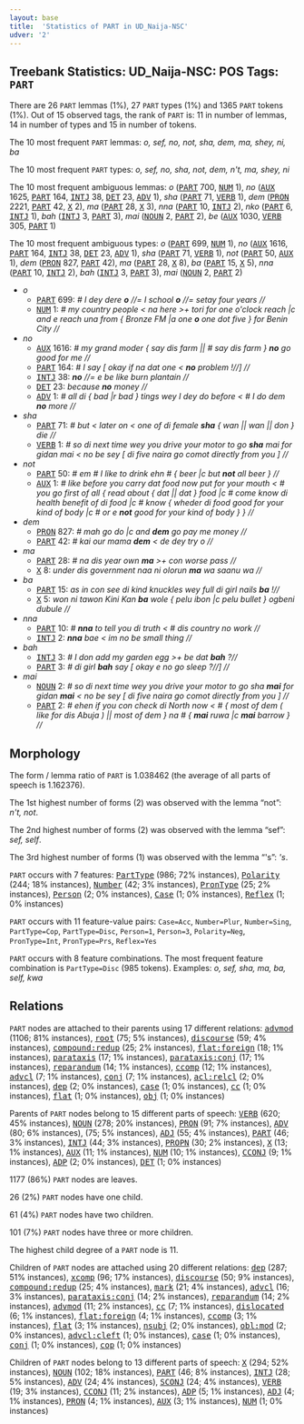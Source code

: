 ```yaml
---
layout: base
title:  'Statistics of PART in UD_Naija-NSC'
udver: '2'
---
```


## Treebank Statistics: UD_Naija-NSC: POS Tags: `PART`

There are 26 `PART` lemmas (1%), 27 `PART` types (1%) and 1365 `PART` tokens (1%).
Out of 15 observed tags, the rank of `PART` is: 11 in number of lemmas, 14 in number of types and 15 in number of tokens.

The 10 most frequent `PART` lemmas: <em>o, sef, no, not, sha, dem, ma, shey, ni, ba</em>

The 10 most frequent `PART` types:  <em>o, sef, no, sha, not, dem, n't, ma, shey, ni</em>

The 10 most frequent ambiguous lemmas: <em>o</em> (<tt><a href="pcm_nsc-pos-PART.html">PART</a></tt> 700, <tt><a href="pcm_nsc-pos-NUM.html">NUM</a></tt> 1), <em>no</em> (<tt><a href="pcm_nsc-pos-AUX.html">AUX</a></tt> 1625, <tt><a href="pcm_nsc-pos-PART.html">PART</a></tt> 164, <tt><a href="pcm_nsc-pos-INTJ.html">INTJ</a></tt> 38, <tt><a href="pcm_nsc-pos-DET.html">DET</a></tt> 23, <tt><a href="pcm_nsc-pos-ADV.html">ADV</a></tt> 1), <em>sha</em> (<tt><a href="pcm_nsc-pos-PART.html">PART</a></tt> 71, <tt><a href="pcm_nsc-pos-VERB.html">VERB</a></tt> 1), <em>dem</em> (<tt><a href="pcm_nsc-pos-PRON.html">PRON</a></tt> 2221, <tt><a href="pcm_nsc-pos-PART.html">PART</a></tt> 42, <tt><a href="pcm_nsc-pos-X.html">X</a></tt> 2), <em>ma</em> (<tt><a href="pcm_nsc-pos-PART.html">PART</a></tt> 28, <tt><a href="pcm_nsc-pos-X.html">X</a></tt> 3), <em>nna</em> (<tt><a href="pcm_nsc-pos-PART.html">PART</a></tt> 10, <tt><a href="pcm_nsc-pos-INTJ.html">INTJ</a></tt> 2), <em>nko</em> (<tt><a href="pcm_nsc-pos-PART.html">PART</a></tt> 6, <tt><a href="pcm_nsc-pos-INTJ.html">INTJ</a></tt> 1), <em>bah</em> (<tt><a href="pcm_nsc-pos-INTJ.html">INTJ</a></tt> 3, <tt><a href="pcm_nsc-pos-PART.html">PART</a></tt> 3), <em>mai</em> (<tt><a href="pcm_nsc-pos-NOUN.html">NOUN</a></tt> 2, <tt><a href="pcm_nsc-pos-PART.html">PART</a></tt> 2), <em>be</em> (<tt><a href="pcm_nsc-pos-AUX.html">AUX</a></tt> 1030, <tt><a href="pcm_nsc-pos-VERB.html">VERB</a></tt> 305, <tt><a href="pcm_nsc-pos-PART.html">PART</a></tt> 1)

The 10 most frequent ambiguous types:  <em>o</em> (<tt><a href="pcm_nsc-pos-PART.html">PART</a></tt> 699, <tt><a href="pcm_nsc-pos-NUM.html">NUM</a></tt> 1), <em>no</em> (<tt><a href="pcm_nsc-pos-AUX.html">AUX</a></tt> 1616, <tt><a href="pcm_nsc-pos-PART.html">PART</a></tt> 164, <tt><a href="pcm_nsc-pos-INTJ.html">INTJ</a></tt> 38, <tt><a href="pcm_nsc-pos-DET.html">DET</a></tt> 23, <tt><a href="pcm_nsc-pos-ADV.html">ADV</a></tt> 1), <em>sha</em> (<tt><a href="pcm_nsc-pos-PART.html">PART</a></tt> 71, <tt><a href="pcm_nsc-pos-VERB.html">VERB</a></tt> 1), <em>not</em> (<tt><a href="pcm_nsc-pos-PART.html">PART</a></tt> 50, <tt><a href="pcm_nsc-pos-AUX.html">AUX</a></tt> 1), <em>dem</em> (<tt><a href="pcm_nsc-pos-PRON.html">PRON</a></tt> 827, <tt><a href="pcm_nsc-pos-PART.html">PART</a></tt> 42), <em>ma</em> (<tt><a href="pcm_nsc-pos-PART.html">PART</a></tt> 28, <tt><a href="pcm_nsc-pos-X.html">X</a></tt> 8), <em>ba</em> (<tt><a href="pcm_nsc-pos-PART.html">PART</a></tt> 15, <tt><a href="pcm_nsc-pos-X.html">X</a></tt> 5), <em>nna</em> (<tt><a href="pcm_nsc-pos-PART.html">PART</a></tt> 10, <tt><a href="pcm_nsc-pos-INTJ.html">INTJ</a></tt> 2), <em>bah</em> (<tt><a href="pcm_nsc-pos-INTJ.html">INTJ</a></tt> 3, <tt><a href="pcm_nsc-pos-PART.html">PART</a></tt> 3), <em>mai</em> (<tt><a href="pcm_nsc-pos-NOUN.html">NOUN</a></tt> 2, <tt><a href="pcm_nsc-pos-PART.html">PART</a></tt> 2)


* <em>o</em>
  * <tt><a href="pcm_nsc-pos-PART.html">PART</a></tt> 699: <em># I dey dere <b>o</b> //= I school <b>o</b> //= setay four years //</em>
  * <tt><a href="pcm_nsc-pos-NUM.html">NUM</a></tt> 1: <em># my country people < na here >+ tori for one o'clock reach |c and e reach una from { Bronze FM |a one <b>o</b> one dot five } for Benin City //</em>
* <em>no</em>
  * <tt><a href="pcm_nsc-pos-AUX.html">AUX</a></tt> 1616: <em># my grand moder { say dis farm || # say dis farm } <b>no</b> go good for me //</em>
  * <tt><a href="pcm_nsc-pos-PART.html">PART</a></tt> 164: <em># I say [ okay if na dat one < <b>no</b> problem !//] //</em>
  * <tt><a href="pcm_nsc-pos-INTJ.html">INTJ</a></tt> 38: <em><b>no</b> //= e be like burn plantain //</em>
  * <tt><a href="pcm_nsc-pos-DET.html">DET</a></tt> 23: <em>because <b>no</b> money //</em>
  * <tt><a href="pcm_nsc-pos-ADV.html">ADV</a></tt> 1: <em># all di { bad |r bad } tings wey I dey do before < # I do dem <b>no</b> more //</em>
* <em>sha</em>
  * <tt><a href="pcm_nsc-pos-PART.html">PART</a></tt> 71: <em># but < later on < one of di female <b>sha</b> { wan || wan || don } die //</em>
  * <tt><a href="pcm_nsc-pos-VERB.html">VERB</a></tt> 1: <em># so di next time wey you drive your motor to go <b>sha</b> mai for gidan mai < no be sey [ di five naira go comot directly from you ] //</em>
* <em>not</em>
  * <tt><a href="pcm_nsc-pos-PART.html">PART</a></tt> 50: <em># em # I like to drink ehn # { beer |c but <b>not</b> all beer } //</em>
  * <tt><a href="pcm_nsc-pos-AUX.html">AUX</a></tt> 1: <em># like before you carry dat food now put for your mouth < # you go first of all { read about { dat || dat } food |c # come know di health benefit of di food |c # know { wheder di food good for your kind of body |c # or e <b>not</b> good for your kind of body } } //</em>
* <em>dem</em>
  * <tt><a href="pcm_nsc-pos-PRON.html">PRON</a></tt> 827: <em># mah go do |c and <b>dem</b> go pay me money //</em>
  * <tt><a href="pcm_nsc-pos-PART.html">PART</a></tt> 42: <em># kai our mama <b>dem</b> < de dey try o //</em>
* <em>ma</em>
  * <tt><a href="pcm_nsc-pos-PART.html">PART</a></tt> 28: <em># na dis year own <b>ma</b> >+ con worse pass //</em>
  * <tt><a href="pcm_nsc-pos-X.html">X</a></tt> 8: <em>under dis government naa ni olorun <b>ma</b> wa saanu wa //</em>
* <em>ba</em>
  * <tt><a href="pcm_nsc-pos-PART.html">PART</a></tt> 15: <em>as in con see di kind knuckles wey full di girl nails <b>ba</b> !//</em>
  * <tt><a href="pcm_nsc-pos-X.html">X</a></tt> 5: <em>won ni tawon Kini Kan <b>ba</b> wole { pelu ibon |c pelu bullet } ogbeni dubule //</em>
* <em>nna</em>
  * <tt><a href="pcm_nsc-pos-PART.html">PART</a></tt> 10: <em># <b>nna</b> to tell you di truth < # dis country no work //</em>
  * <tt><a href="pcm_nsc-pos-INTJ.html">INTJ</a></tt> 2: <em><b>nna</b> bae < im no be small thing //</em>
* <em>bah</em>
  * <tt><a href="pcm_nsc-pos-INTJ.html">INTJ</a></tt> 3: <em># I don add my garden egg >+ be dat <b>bah</b> ?//</em>
  * <tt><a href="pcm_nsc-pos-PART.html">PART</a></tt> 3: <em># di girl <b>bah</b> say [ okay e no go sleep ?//] //</em>
* <em>mai</em>
  * <tt><a href="pcm_nsc-pos-NOUN.html">NOUN</a></tt> 2: <em># so di next time wey you drive your motor to go sha <b>mai</b> for gidan <b>mai</b> < no be sey [ di five naira go comot directly from you ] //</em>
  * <tt><a href="pcm_nsc-pos-PART.html">PART</a></tt> 2: <em># ehen if you con check di North now < # { most of dem ( like for dis Abuja ) || most of dem } na # { <b>mai</b> ruwa |c <b>mai</b> barrow } //</em>

## Morphology

The form / lemma ratio of `PART` is 1.038462 (the average of all parts of speech is 1.162376).

The 1st highest number of forms (2) was observed with the lemma “not”: <em>n't, not</em>.

The 2nd highest number of forms (2) was observed with the lemma “sef”: <em>sef, self</em>.

The 3rd highest number of forms (1) was observed with the lemma “'s”: <em>'s</em>.

`PART` occurs with 7 features: <tt><a href="pcm_nsc-feat-PartType.html">PartType</a></tt> (986; 72% instances), <tt><a href="pcm_nsc-feat-Polarity.html">Polarity</a></tt> (244; 18% instances), <tt><a href="pcm_nsc-feat-Number.html">Number</a></tt> (42; 3% instances), <tt><a href="pcm_nsc-feat-PronType.html">PronType</a></tt> (25; 2% instances), <tt><a href="pcm_nsc-feat-Person.html">Person</a></tt> (2; 0% instances), <tt><a href="pcm_nsc-feat-Case.html">Case</a></tt> (1; 0% instances), <tt><a href="pcm_nsc-feat-Reflex.html">Reflex</a></tt> (1; 0% instances)

`PART` occurs with 11 feature-value pairs: `Case=Acc`, `Number=Plur`, `Number=Sing`, `PartType=Cop`, `PartType=Disc`, `Person=1`, `Person=3`, `Polarity=Neg`, `PronType=Int`, `PronType=Prs`, `Reflex=Yes`

`PART` occurs with 8 feature combinations.
The most frequent feature combination is `PartType=Disc` (985 tokens).
Examples: <em>o, sef, sha, ma, ba, self, kwa</em>


## Relations

`PART` nodes are attached to their parents using 17 different relations: <tt><a href="pcm_nsc-dep-advmod.html">advmod</a></tt> (1106; 81% instances), <tt><a href="pcm_nsc-dep-root.html">root</a></tt> (75; 5% instances), <tt><a href="pcm_nsc-dep-discourse.html">discourse</a></tt> (59; 4% instances), <tt><a href="pcm_nsc-dep-compound-redup.html">compound:redup</a></tt> (25; 2% instances), <tt><a href="pcm_nsc-dep-flat-foreign.html">flat:foreign</a></tt> (18; 1% instances), <tt><a href="pcm_nsc-dep-parataxis.html">parataxis</a></tt> (17; 1% instances), <tt><a href="pcm_nsc-dep-parataxis-conj.html">parataxis:conj</a></tt> (17; 1% instances), <tt><a href="pcm_nsc-dep-reparandum.html">reparandum</a></tt> (14; 1% instances), <tt><a href="pcm_nsc-dep-ccomp.html">ccomp</a></tt> (12; 1% instances), <tt><a href="pcm_nsc-dep-advcl.html">advcl</a></tt> (7; 1% instances), <tt><a href="pcm_nsc-dep-conj.html">conj</a></tt> (7; 1% instances), <tt><a href="pcm_nsc-dep-acl-relcl.html">acl:relcl</a></tt> (2; 0% instances), <tt><a href="pcm_nsc-dep-dep.html">dep</a></tt> (2; 0% instances), <tt><a href="pcm_nsc-dep-case.html">case</a></tt> (1; 0% instances), <tt><a href="pcm_nsc-dep-cc.html">cc</a></tt> (1; 0% instances), <tt><a href="pcm_nsc-dep-flat.html">flat</a></tt> (1; 0% instances), <tt><a href="pcm_nsc-dep-obj.html">obj</a></tt> (1; 0% instances)

Parents of `PART` nodes belong to 15 different parts of speech: <tt><a href="pcm_nsc-pos-VERB.html">VERB</a></tt> (620; 45% instances), <tt><a href="pcm_nsc-pos-NOUN.html">NOUN</a></tt> (278; 20% instances), <tt><a href="pcm_nsc-pos-PRON.html">PRON</a></tt> (91; 7% instances), <tt><a href="pcm_nsc-pos-ADV.html">ADV</a></tt> (80; 6% instances),  (75; 5% instances), <tt><a href="pcm_nsc-pos-ADJ.html">ADJ</a></tt> (55; 4% instances), <tt><a href="pcm_nsc-pos-PART.html">PART</a></tt> (46; 3% instances), <tt><a href="pcm_nsc-pos-INTJ.html">INTJ</a></tt> (44; 3% instances), <tt><a href="pcm_nsc-pos-PROPN.html">PROPN</a></tt> (30; 2% instances), <tt><a href="pcm_nsc-pos-X.html">X</a></tt> (13; 1% instances), <tt><a href="pcm_nsc-pos-AUX.html">AUX</a></tt> (11; 1% instances), <tt><a href="pcm_nsc-pos-NUM.html">NUM</a></tt> (10; 1% instances), <tt><a href="pcm_nsc-pos-CCONJ.html">CCONJ</a></tt> (9; 1% instances), <tt><a href="pcm_nsc-pos-ADP.html">ADP</a></tt> (2; 0% instances), <tt><a href="pcm_nsc-pos-DET.html">DET</a></tt> (1; 0% instances)

1177 (86%) `PART` nodes are leaves.

26 (2%) `PART` nodes have one child.

61 (4%) `PART` nodes have two children.

101 (7%) `PART` nodes have three or more children.

The highest child degree of a `PART` node is 11.

Children of `PART` nodes are attached using 20 different relations: <tt><a href="pcm_nsc-dep-dep.html">dep</a></tt> (287; 51% instances), <tt><a href="pcm_nsc-dep-xcomp.html">xcomp</a></tt> (96; 17% instances), <tt><a href="pcm_nsc-dep-discourse.html">discourse</a></tt> (50; 9% instances), <tt><a href="pcm_nsc-dep-compound-redup.html">compound:redup</a></tt> (25; 4% instances), <tt><a href="pcm_nsc-dep-mark.html">mark</a></tt> (21; 4% instances), <tt><a href="pcm_nsc-dep-advcl.html">advcl</a></tt> (16; 3% instances), <tt><a href="pcm_nsc-dep-parataxis-conj.html">parataxis:conj</a></tt> (14; 2% instances), <tt><a href="pcm_nsc-dep-reparandum.html">reparandum</a></tt> (14; 2% instances), <tt><a href="pcm_nsc-dep-advmod.html">advmod</a></tt> (11; 2% instances), <tt><a href="pcm_nsc-dep-cc.html">cc</a></tt> (7; 1% instances), <tt><a href="pcm_nsc-dep-dislocated.html">dislocated</a></tt> (6; 1% instances), <tt><a href="pcm_nsc-dep-flat-foreign.html">flat:foreign</a></tt> (4; 1% instances), <tt><a href="pcm_nsc-dep-ccomp.html">ccomp</a></tt> (3; 1% instances), <tt><a href="pcm_nsc-dep-flat.html">flat</a></tt> (3; 1% instances), <tt><a href="pcm_nsc-dep-nsubj.html">nsubj</a></tt> (2; 0% instances), <tt><a href="pcm_nsc-dep-obl-mod.html">obl:mod</a></tt> (2; 0% instances), <tt><a href="pcm_nsc-dep-advcl-cleft.html">advcl:cleft</a></tt> (1; 0% instances), <tt><a href="pcm_nsc-dep-case.html">case</a></tt> (1; 0% instances), <tt><a href="pcm_nsc-dep-conj.html">conj</a></tt> (1; 0% instances), <tt><a href="pcm_nsc-dep-cop.html">cop</a></tt> (1; 0% instances)

Children of `PART` nodes belong to 13 different parts of speech: <tt><a href="pcm_nsc-pos-X.html">X</a></tt> (294; 52% instances), <tt><a href="pcm_nsc-pos-NOUN.html">NOUN</a></tt> (102; 18% instances), <tt><a href="pcm_nsc-pos-PART.html">PART</a></tt> (46; 8% instances), <tt><a href="pcm_nsc-pos-INTJ.html">INTJ</a></tt> (28; 5% instances), <tt><a href="pcm_nsc-pos-ADV.html">ADV</a></tt> (24; 4% instances), <tt><a href="pcm_nsc-pos-SCONJ.html">SCONJ</a></tt> (24; 4% instances), <tt><a href="pcm_nsc-pos-VERB.html">VERB</a></tt> (19; 3% instances), <tt><a href="pcm_nsc-pos-CCONJ.html">CCONJ</a></tt> (11; 2% instances), <tt><a href="pcm_nsc-pos-ADP.html">ADP</a></tt> (5; 1% instances), <tt><a href="pcm_nsc-pos-ADJ.html">ADJ</a></tt> (4; 1% instances), <tt><a href="pcm_nsc-pos-PRON.html">PRON</a></tt> (4; 1% instances), <tt><a href="pcm_nsc-pos-AUX.html">AUX</a></tt> (3; 1% instances), <tt><a href="pcm_nsc-pos-NUM.html">NUM</a></tt> (1; 0% instances)

